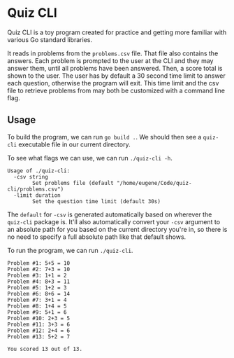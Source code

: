 # Quiz CLI

Quiz CLI is a toy program created for practice and getting
more familiar with various Go standard libraries.

It reads in problems from the `problems.csv` file. That file also
contains the answers. Each problem is prompted to the user
at the CLI and they may answer them, until all problems have been
answered. Then, a score total is shown to the user. The user has by
default a 30 second time limit to answer each question, otherwise the
program will exit. This time limit and the csv file to retrieve problems
from may both be customized with a command line flag.

## Usage

To build the program, we can run `go build .`. We should then see a
`quiz-cli` executable file in our current directory.

To see what flags we can use, we can run `./quiz-cli -h`.
```
Usage of ./quiz-cli:
  -csv string
        Set problems file (default "/home/eugene/Code/quiz-cli/problems.csv")
  -limit duration
        Set the question time limit (default 30s)
```

The `default` for `-csv` is generated automatically based on wherever the `quiz-cli`
package is. It'll also automatically convert your `-csv` argument to an absolute
path for you based on the current directory you're in, so there is no need to specify
a full absolute path like that default shows.

To run the program, we can run `./quiz-cli`.
```
Problem #1: 5+5 = 10
Problem #2: 7+3 = 10
Problem #3: 1+1 = 2
Problem #4: 8+3 = 11
Problem #5: 1+2 = 3
Problem #6: 8+6 = 14
Problem #7: 3+1 = 4
Problem #8: 1+4 = 5
Problem #9: 5+1 = 6
Problem #10: 2+3 = 5
Problem #11: 3+3 = 6
Problem #12: 2+4 = 6
Problem #13: 5+2 = 7

You scored 13 out of 13.
```
